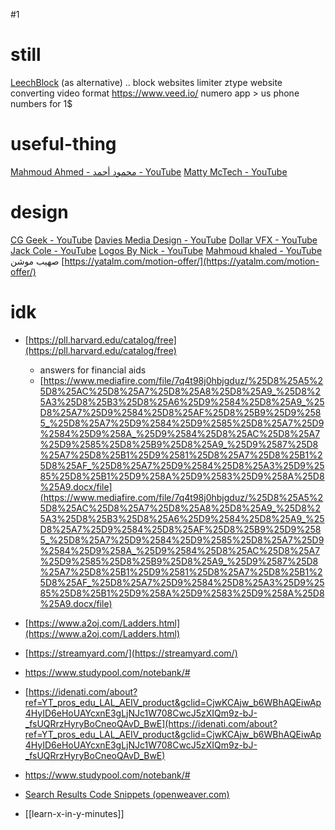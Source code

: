 #1
# still
[LeechBlock](https://proginosko.com/leechblock/documentation/) (as alternative) .. block websites limiter
ztype website
converting video format
	https://www.veed.io/
numero app > us phone numbers for 1$
# useful-thing
[Mahmoud Ahmed - محمود أحمد - YouTube](https://www.youtube.com/@MahmoudAhmed6/playlists)
[Matty McTech - YouTube](https://www.youtube.com/@SetupSpawn/playlists)
# design 
[CG Geek - YouTube](https://www.youtube.com/@CGGeek/playlists)
[Davies Media Design - YouTube](https://www.youtube.com/@DaviesMediaDesign/playlists)
[Dollar VFX - YouTube](https://www.youtube.com/@dollar_vfx/playlists)
[Jack Cole - YouTube](https://www.youtube.com/@ItsJackCole/playlists)
[Logos By Nick - YouTube](https://www.youtube.com/@LogosByNick/playlists)
[Mahmoud khaled - YouTube](https://www.youtube.com/@Mahmoudkstudio/playlists)
صهيب موشن
	[https://yatalm.com/motion-offer/](https://yatalm.com/motion-offer/)  
# idk
- [https://pll.harvard.edu/catalog/free](https://pll.harvard.edu/catalog/free)  
	- answers for financial aids  
	- [https://www.mediafire.com/file/7q4t98j0hbjgduz/%25D8%25A5%25D8%25AC%25D8%25A7%25D8%25A8%25D8%25A9_%25D8%25A3%25D8%25B3%25D8%25A6%25D9%2584%25D8%25A9_%25D8%25A7%25D9%2584%25D8%25AF%25D8%25B9%25D9%2585_%25D8%25A7%25D9%2584%25D9%2585%25D8%25A7%25D9%2584%25D9%258A_%25D9%2584%25D8%25AC%25D8%25A7%25D9%2585%25D8%25B9%25D8%25A9_%25D9%2587%25D8%25A7%25D8%25B1%25D9%2581%25D8%25A7%25D8%25B1%25D8%25AF_%25D8%25A7%25D9%2584%25D8%25A3%25D9%2585%25D8%25B1%25D9%258A%25D9%2583%25D9%258A%25D8%25A9.docx/file](https://www.mediafire.com/file/7q4t98j0hbjgduz/%25D8%25A5%25D8%25AC%25D8%25A7%25D8%25A8%25D8%25A9_%25D8%25A3%25D8%25B3%25D8%25A6%25D9%2584%25D8%25A9_%25D8%25A7%25D9%2584%25D8%25AF%25D8%25B9%25D9%2585_%25D8%25A7%25D9%2584%25D9%2585%25D8%25A7%25D9%2584%25D9%258A_%25D9%2584%25D8%25AC%25D8%25A7%25D9%2585%25D8%25B9%25D8%25A9_%25D9%2587%25D8%25A7%25D8%25B1%25D9%2581%25D8%25A7%25D8%25B1%25D8%25AF_%25D8%25A7%25D9%2584%25D8%25A3%25D9%2585%25D8%25B1%25D9%258A%25D9%2583%25D9%258A%25D8%25A9.docx/file)  
  
- [https://www.a2oj.com/Ladders.html](https://www.a2oj.com/Ladders.html)  
- [https://streamyard.com/](https://streamyard.com/)  
- https://www.studypool.com/notebank/#
- [https://idenati.com/about?ref=YT_pros_edu_LAL_AEIV_product&gclid=CjwKCAjw_b6WBhAQEiwAp4HyID6eHoUAYcxnE3gLjNJc1W708CwcJ5zXIQm9z-bJ-_fsUQRrzHyryBoCneoQAvD_BwE](https://idenati.com/about?ref=YT_pros_edu_LAL_AEIV_product&gclid=CjwKCAjw_b6WBhAQEiwAp4HyID6eHoUAYcxnE3gLjNJc1W708CwcJ5zXIQm9z-bJ-_fsUQRrzHyryBoCneoQAvD_BwE)
- https://www.studypool.com/notebank/#
- [Search Results Code Snippets (openweaver.com)](https://kandi.openweaver.com/search/codesnippet?q=c%2B%2B)

- [[learn-x-in-y-minutes]]